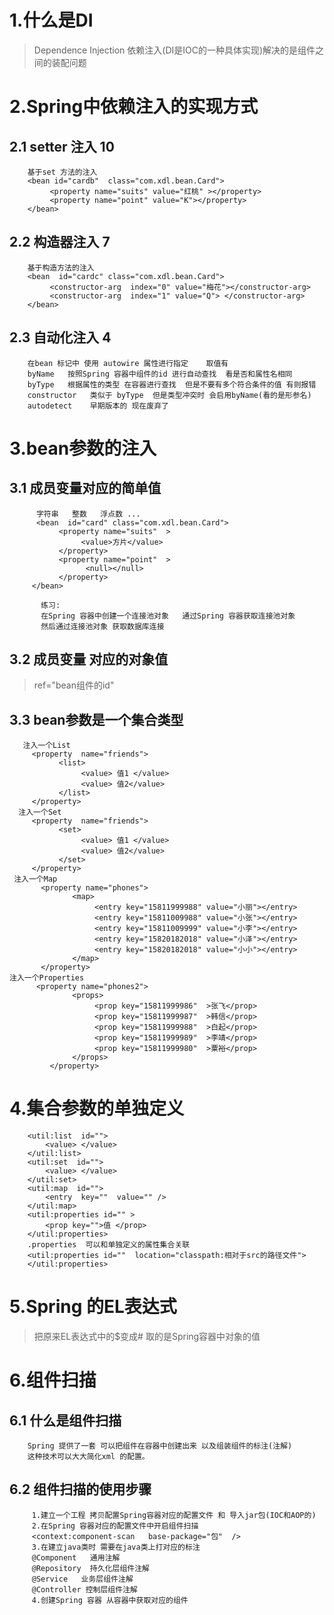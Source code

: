 # 1.什么是DI

>Dependence  Injection   依赖注入(DI是IOC的一种具体实现)解决的是组件之间的装配问题
          
# 2.Spring中依赖注入的实现方式

## 2.1 setter 注入   10

        基于set 方法的注入
        <bean id="cardb"  class="com.xdl.bean.Card">
    	     <property name="suits" value="红桃" ></property>
    	     <property name="point" value="K"></property>
    	</bean> 
    	
## 2.2 构造器注入  7
    
        基于构造方法的注入
        <bean  id="cardc" class="com.xdl.bean.Card">
    	     <constructor-arg  index="0" value="梅花"></constructor-arg>
    	     <constructor-arg  index="1" value="Q"> </constructor-arg>
    	</bean>
    	
## 2.3 自动化注入  4

       	在bean 标记中 使用 autowire 属性进行指定    取值有 
       	byName   按照Spring 容器中组件的id 进行自动查找  看是否和属性名相同  
    	byType   根据属性的类型 在容器进行查找  但是不要有多个符合条件的值 有则报错
    	constructor   类似于 byType  但是类型冲突时 会启用byName(看的是形参名)
    	autodetect    早期版本的 现在废弃了
	              
# 3.bean参数的注入

## 3.1 成员变量对应的简单值

          字符串   整数   浮点数 ... 
          <bean  id="card" class="com.xdl.bean.Card">
       	       <property name="suits"  >
       	            <value>方片</value>
       	       </property>
       	       <property name="point"  >
       	             <null></null>
       	       </property>
       	 </bean>
   	 
           练习:
           在Spring 容器中创建一个连接池对象   通过Spring 容器获取连接池对象 
           然后通过连接池对象 获取数据库连接

## 3.2 成员变量 对应的对象值

>ref="bean组件的id"
     
## 3.3 bean参数是一个集合类型

       注入一个List    
         <property  name="friends">
               <list>  
                    <value> 值1 </value>
                    <value> 值2</value>
               </list>
         </property>
      注入一个Set    
         <property  name="friends">
               <set>  
                    <value> 值1 </value>
                    <value> 值2</value>
               </set>
         </property>  
     注入一个Map 
           <property name="phones">
       	          <map>
       	               <entry key="15811999988" value="小丽"></entry>
       	               <entry key="15811009988" value="小张"></entry>
       	               <entry key="15811009999" value="小李"></entry>
       	               <entry key="15820182018" value="小泽"></entry>
       	               <entry key="15820182018" value="小小"></entry>
       	          </map>
       	   </property>
    注入一个Properties 
          <property name="phones2">
       	          <props>
       	               <prop key="15811999986"  >张飞</prop>
       	               <prop key="15811999987"  >韩信</prop>
       	               <prop key="15811999988"  >白起</prop>
       	               <prop key="15811999989"  >李靖</prop>
       	               <prop key="15811999980"  >粟裕</prop>              
       	          </props>
       	     </property>
       	     
# 4.集合参数的单独定义

        <util:list  id="">
            <value> </value>
        </util:list>  
        <util:set  id="">
            <value> </value>
        </util:set>
        <util:map  id="">
            <entry  key=""  value="" />
        </util:map>
        <util:properties id="" >
            <prop key="">值 </prop>
        </util:properties>
        .properties  可以和单独定义的属性集合关联 
        <util:properties id=""  location="classpath:相对于src的路径文件">
        </util:properties>
    
# 5.Spring 的EL表达式

>把原来EL表达式中的$变成#  取的是Spring容器中对象的值
  
# 6.组件扫描

## 6.1 什么是组件扫描

        Spring 提供了一套 可以把组件在容器中创建出来 以及组装组件的标注(注解)
        这种技术可以大大简化xml 的配置。
          
## 6.2 组件扫描的使用步骤

         1.建立一个工程 拷贝配置Spring容器对应的配置文件 和 导入jar包(IOC和AOP的)
         2.在Spring 容器对应的配置文件中开启组件扫描
         <context:component-scan   base-package="包"  />
         3.在建立java类时 需要在java类上打对应的标注 
         @Component   通用注解
         @Repository  持久化层组件注解
         @Service   业务层组件注解
         @Controller 控制层组件注解
         4.创建Spring 容器 从容器中获取对应的组件 
     
